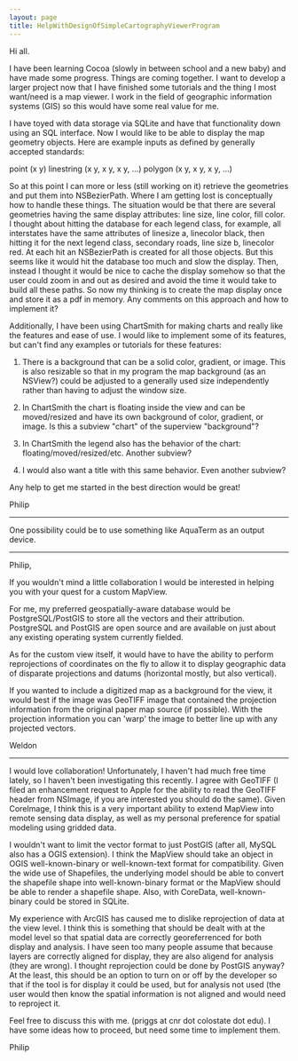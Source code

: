 ```yaml
---
layout: page
title: HelpWithDesignOfSimpleCartographyViewerProgram
---
```


Hi all.

I have been learning Cocoa (slowly in between school and a new baby) and have made some progress. Things are coming together. I want to develop a larger project now that I have finished some tutorials and the thing I most want/need is a map viewer. I work in the field of geographic information systems (GIS) so this would have some real value for me. 

I have toyed with data storage via SQLite and have that functionality down using an SQL interface. Now I would like to be able to display the map geometry objects. Here are example inputs as defined by generally accepted standards:

point (x y)
linestring (x y, x y, x y, ...)
polygon (x y, x y, x y, ...)

So at this point I can more or less (still working on it) retrieve the geometries and put them into NSBezierPath. Where I am getting lost is conceptually how to handle these things. The situation would be that there are several geometries having the same display attributes: line size, line color, fill color. I thought about hitting the database for each legend class, for example, all interstates have the same attributes of linesize a, linecolor black, then hitting it for the next legend class, secondary roads, line size b, linecolor red. At each hit an NSBezierPath is created for all those objects. But this seems like it would hit the database too much and slow the display. Then, instead I thought it would be nice to cache the display somehow so that the user could zoom in and out as desired and avoid the time it would take to build all these paths. So now my thinking is to create the map display once and store it as a pdf in memory. Any comments on this approach and how to implement it?

Additionally, I have been using ChartSmith for making charts and really like the features and ease of use. I would like to implement some of its features, but can't find any examples or tutorials for these features:

1. There is a background that can be a solid color, gradient, or image. This is also resizable so that in my program the map background (as an NSView?) could be adjusted to a generally used size independently rather than having to adjust the window size. 

2. In ChartSmith the chart is floating inside the view and can be moved/resized and have its own background of color, gradient, or image. Is this a subview "chart" of the superview "background"?

3. In ChartSmith the legend also has the behavior of the chart: floating/moved/resized/etc. Another subview?

4. I would also want a title with this same behavior. Even another subview?

Any help to get me started in the best direction would be great!

Philip

----
One possibility could be to use something like AquaTerm as an output device. 

----
Philip,

If you wouldn't mind a little collaboration I would be interested in helping you with your quest for a custom MapView. 

For me, my preferred geospatially-aware database would be PostgreSQL/PostGIS to store all the vectors and their attribution. PostgreSQL and PostGIS are open source and are available on just about any existing operating system currently fielded.

As for the custom view itself, it would have to have the ability to perform reprojections of coordinates on the fly to allow it to display geographic data of disparate projections and datums (horizontal mostly, but also vertical). 

If you wanted to include a digitized map as a background for the view, it would best if the image was GeoTIFF image that contained the projection information from the original paper map source (if possible). With the projection information you can 'warp' the image to better line up with any projected vectors.

Weldon

----

I would love collaboration! Unfortunately, I haven't had much free time lately, so I haven't been investigating this recently. I agree with GeoTIFF (I filed an enhancement request to Apple for the ability to read the GeoTIFF header from NSImage, if you are interested you should do the same). Given CoreImage, I think this is a very important ability to extend MapView into remote sensing data display, as well as my personal preference for spatial modeling using gridded data.

I wouldn't want to limit the vector format to just PostGIS (after all, MySQL also has a OGIS extension). I think the MapView should take an object in OGIS well-known-binary or well-known-text format for compatibility. Given the wide use of Shapefiles, the underlying model should be able to convert the shapefile shape into well-known-binary format or the MapView should be able to render a shapefile shape. Also, with CoreData, well-known-binary could be stored in SQLite.

My experience with ArcGIS has caused me to dislike reprojection of data at the view level. I think this is something that should be dealt with at the model level so that spatial data are correctly georeferrenced for both display and analysis. I have seen too many people assume that because layers are correctly aligned for display, they are also aligend for analysis (they are wrong). I thought reprojection could be done by PostGIS anyway? At the least, this should be an option to turn on or off by the developer so that if the tool is for display it could be used, but for analysis not used (the user would then know the spatial information is not aligned and would need to reproject it.

Feel free to discuss this with me. (priggs at cnr dot colostate dot edu). I have some ideas how to proceed, but need some time to implement them.

Philip

